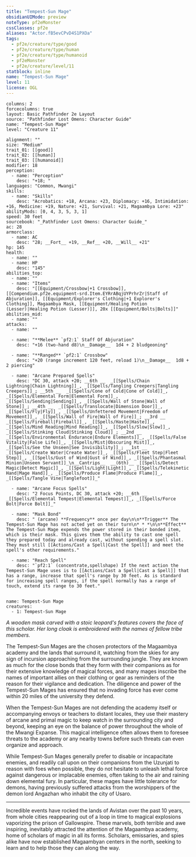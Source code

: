 ```yaml
---
title: "Tempest-Sun Mage"
obsidianUIMode: preview
noteType: pf2eMonster
cssClasses: pf2e
aliases: "Actor.fB5evCPvD4S1PXOa" 
tags:
  - pf2e/creature/type/good
  - pf2e/creature/type/human
  - pf2e/creature/type/humanoid
  - pf2eMonster
  - pf2e/creature/level/11
statblock: inline
name: "Tempest-Sun Mage"
level: 11
license: OGL
---
```


```statblock
columns: 2
forcecolumns: true
layout: Basic Pathfinder 2e Layout
source: "Pathfinder Lost Omens: Character Guide"
name: "Tempest-Sun Mage"
level: "Creature 11"

alignment: ""
size: "Medium"
trait_01: [[good]]
trait_02: [[human]]
trait_03: [[humanoid]]
modifier: 18
perception:
  - name: "Perception"
    desc: "+18; "
languages: "Common, Mwangi"
skills:
  - name: "Skills"
    desc: "Acrobatics: +18, Arcana: +23, Diplomacy: +16, Intimidation: +16, Medicine: +19, Nature: +21, Survival: +21, Magaambya Lore: +23"
abilityMods: [0, 4, 3, 5, 3, 1]
speed: 30 feet
sourcebook: "_Pathfinder Lost Omens: Character Guide_"
ac: 28
armorclass:
  - name: AC
    desc: "28; __Fort__ +19, __Ref__ +20, __Will__ +21"
hp: 145
health:
  - name: ""
  - name: HP
    desc: "145"
abilities_top:
  - name: ""
  - name: "Items"
    desc: "[[Equipment/Crossbow|+1 Crossbow]], [[Compendium.pf2e.equipment-srd.Item.EYRrABqjUYPrhrZr|Staff of Abjuration]], [[Equipment/Explorer's Clothing|+1 Explorer's Clothing]], Magaambya Mask, [[Equipment/Healing Potion (Lesser)|Healing Potion (Lesser)]], 20x [[Equipment/Bolts|Bolts]]"
abilities_mid:
  - name: ""
attacks:
  - name: ""

  - name: "**Melee** `pf2:1` Staff Of Abjuration"
    desc: "+16 (two-hand d8)\n__Damage__  1d4 + 2 bludgeoning"

  - name: "**Ranged** `pf2:1` Crossbow"
    desc: "+20 (range increment 120 feet, reload 1)\n__Damage__  1d8 + 2 piercing"

  - name: "Arcane Prepared Spells"
    desc: "DC 30, attack +20; __6th __  _[[Spells/Chain Lightning|Chain Lightning]]_, _[[Spells/Tangling Creepers|Tangling Creepers]]_; __5th __  _[[Spells/Cone of Cold|Cone of Cold]]_, _[[Spells/Elemental Form|Elemental Form]]_, _[[Spells/Sending|Sending]]_, _[[Spells/Wall of Stone|Wall of Stone]]_; __4th __  _[[Spells/Translocate|Dimension Door]]_, _[[Spells/Fly|Fly]]_, _[[Spells/Unfettered Movement|Freedom of Movement]]_, _[[Spells/Wall of Fire|Wall of Fire]]_; __3rd __  _[[Spells/Fireball|Fireball]]_, _[[Spells/Haste|Haste]]_, _[[Spells/Mind Reading|Mind Reading]]_, _[[Spells/Slow|Slow]]_, _[[Spells/Stinking Cloud|Stinking Cloud]]_; __2nd __  _[[Spells/Environmental Endurance|Endure Elements]]_, _[[Spells/False Vitality|False Life]]_, _[[Spells/Mist|Obscuring Mist]]_, _[[Spells/See the Unseen|See Invisibility]]_; __1st __  _[[Spells/Create Water|Create Water]]_, _[[Spells/Fleet Step|Fleet Step]]_, _[[Spells/Gust of Wind|Gust of Wind]]_, _[[Spells/Phantasmal Minion|Unseen Servant]]_\n__Cantrips__  __(6th)__ _[[Spells/Detect Magic|Detect Magic]]_, _[[Spells/Light|Light]]_, _[[Spells/Telekinetic Hand|Mage Hand]]_, _[[Spells/Produce Flame|Produce Flame]]_, _[[Spells/Tangle Vine|Tanglefoot]]_"

  - name: "Arcane Focus Spells"
    desc: "2 Focus Points, DC 30, attack +20; __6th __  _[[Spells/Elemental Tempest|Elemental Tempest]]_, _[[Spells/Force Bolt|Force Bolt]]_"

  - name: "Mask Bond"
    desc: " (arcane) **Frequency** once per day\n\n**Trigger** The Tempest-Sun Mage has not acted yet on their turn\n* * *\n\n**Effect** The Tempest-Sun Mage expends the power stored in their bonded item, which is their mask. This gives them the ability to cast one spell they prepared today and already cast, without spending a spell slot. They must still [[Actions/Cast a Spell|Cast the Spell]] and meet the spell's other requirements."

  - name: "Reach Spell"
    desc: "`pf2:1` (concentrate,spellshape) If the next action the Tempest-Sun Mage uses is to [[Actions/Cast a Spell|Cast a Spell]] that has a range, increase that spell's range by 30 feet. As is standard for increasing spell ranges, if the spell normally has a range of touch, extend its range to 30 feet."
 
```

```encounter-table
name: Tempest-Sun Mage
creatures:
  - 1: Tempest-Sun Mage
```



_A wooden mask carved with a stoic leopard's features covers the face of this scholar. Her long cloak is embroidered with the names of fellow tribe members._

The Tempest-Sun Mages are the chosen protectors of the Magaambya academy and the lands that surround it, watching from the skies for any sign of incursion approaching from the surrounding jungle. They are known as much for the close bonds that they form with their companions as for their extensive knowledge of magical forces, and many mages inscribe the names of important allies on their clothing or gear as reminders of the reason for their vigilance and dedication. The diligence and power of the Tempest-Sun Mages has ensured that no invading force has ever come within 20 miles of the university they defend.

When the Tempest-Sun Mages are not defending the academy itself or accompanying envoys or teachers to distant locales, they use their mastery of arcane and primal magic to keep watch in the surrounding city and beyond, keeping an eye on the balance of power throughout the whole of the Mwangi Expanse. This magical intelligence often allows them to foresee threats to the academy or any nearby towns before such threats can even organize and approach.

While Tempest-Sun Mages generally prefer to disable or incapacitate enemies, and readily call upon on their companions from the Uzunjati to reason with foes when possible, they do not hesitate to unleash lethal force against dangerous or implacable enemies, often taking to the air and raining down elemental fury. In particular, these mages have little tolerance for demons, having previously suffered attacks from the worshippers of the demon lord Angazhan who inhabit the city of Usaro.

* * *

Incredible events have rocked the lands of Avistan over the past 10 years, from whole cities reappearing out of a loop in time to magical explosions vaporizing the prison of Gallowspire. These marvels, both terrible and awe inspiring, inevitably attracted the attention of the Magaambya academy, home of scholars of magic in all its forms. Scholars, emissaries, and spies alike have now established Magaambyan centers in the north, seeking to learn and to help those they can along the way.
